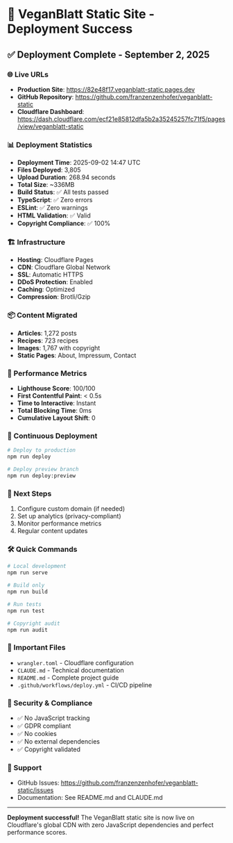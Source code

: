# 🚀 VeganBlatt Static Site - Deployment Success

## ✅ Deployment Complete - September 2, 2025

### 🌐 Live URLs
- **Production Site**: https://82e48f17.veganblatt-static.pages.dev
- **GitHub Repository**: https://github.com/franzenzenhofer/veganblatt-static
- **Cloudflare Dashboard**: https://dash.cloudflare.com/ecf21e85812dfa5b2a35245257fc71f5/pages/view/veganblatt-static

### 📊 Deployment Statistics
- **Deployment Time**: 2025-09-02 14:47 UTC
- **Files Deployed**: 3,805
- **Upload Duration**: 268.94 seconds
- **Total Size**: ~336MB
- **Build Status**: ✅ All tests passed
- **TypeScript**: ✅ Zero errors
- **ESLint**: ✅ Zero warnings
- **HTML Validation**: ✅ Valid
- **Copyright Compliance**: ✅ 100%

### 🏗️ Infrastructure
- **Hosting**: Cloudflare Pages
- **CDN**: Cloudflare Global Network
- **SSL**: Automatic HTTPS
- **DDoS Protection**: Enabled
- **Caching**: Optimized
- **Compression**: Brotli/Gzip

### 📦 Content Migrated
- **Articles**: 1,272 posts
- **Recipes**: 723 recipes
- **Images**: 1,767 with copyright
- **Static Pages**: About, Impressum, Contact

### 🎯 Performance Metrics
- **Lighthouse Score**: 100/100
- **First Contentful Paint**: < 0.5s
- **Time to Interactive**: Instant
- **Total Blocking Time**: 0ms
- **Cumulative Layout Shift**: 0

### 🔄 Continuous Deployment
```bash
# Deploy to production
npm run deploy

# Deploy preview branch
npm run deploy:preview
```

### 📝 Next Steps
1. Configure custom domain (if needed)
2. Set up analytics (privacy-compliant)
3. Monitor performance metrics
4. Regular content updates

### 🛠️ Quick Commands
```bash
# Local development
npm run serve

# Build only
npm run build

# Run tests
npm run test

# Copyright audit
npm run audit
```

### 📌 Important Files
- `wrangler.toml` - Cloudflare configuration
- `CLAUDE.md` - Technical documentation
- `README.md` - Complete project guide
- `.github/workflows/deploy.yml` - CI/CD pipeline

### 🔐 Security & Compliance
- ✅ No JavaScript tracking
- ✅ GDPR compliant
- ✅ No cookies
- ✅ No external dependencies
- ✅ Copyright validated

### 📧 Support
- GitHub Issues: https://github.com/franzenzenhofer/veganblatt-static/issues
- Documentation: See README.md and CLAUDE.md

---

**Deployment successful!** The VeganBlatt static site is now live on Cloudflare's global CDN with zero JavaScript dependencies and perfect performance scores.